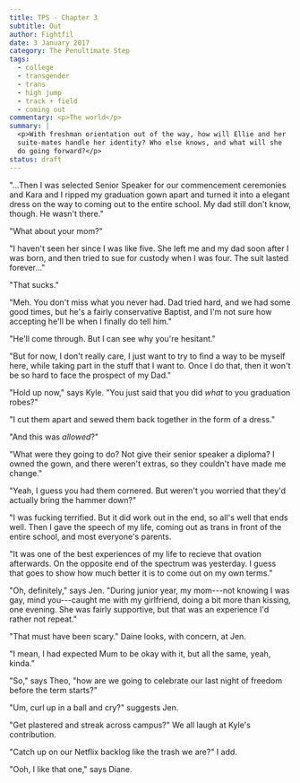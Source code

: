 ```yaml
---
title: TPS - Chapter 3
subtitle: Out
author: Fightfil
date: 3 January 2017
category: The Penultimate Step
tags:
  - college
  - transgender
  - trans
  - high jump
  - track + field
  - coming out
commentary: <p>The world</p>
summary: |
  <p>With freshman orientation out of the way, how will Ellie and her
  suite-mates handle her identity? Who else knows, and what will she 
  do going forward?</p>
status: draft
---
```


"...Then I was selected Senior Speaker for our commencement ceremonies
and Kara and I ripped my graduation gown apart and turned it into a
elegant dress on the way to coming out to the entire school. My dad
still don't know, though. He wasn't there."

"What about your mom?"

"I haven't seen her since I was like five. She left me and my dad soon 
after I was born, and then tried to sue for custody when I was four. 
The suit lasted forever..."

"That sucks."

"Meh. You don't miss what you never had. Dad tried hard, and we had some
good times, but he's a fairly conservative Baptist, and I'm not sure how
accepting he'll be when I finally do tell him."

"He'll come through. But I can see why you're hesitant."

"But for now, I don't really care, I just want to try to find a way to
be myself here, while taking part in the stuff that I want to. Once I
do that, then it won't be so hard to face the prospect of my Dad."

"Hold up now," says Kyle. "You just said that you did *what* to you
graduation robes?"

"I cut them apart and sewed them back together in the form of a dress."

"And this was *allowed*?"

"What were they going to do? Not give their senior speaker a diploma? I 
owned the gown, and there weren't extras, so they couldn't have made me 
change."

"Yeah, I guess you had them cornered. But weren't you worried that they'd
actually bring the hammer down?"

"I was fucking terrified. But it did work out in the end, so all's well
that ends well. Then I gave the speech of my life, coming out as trans
in front of the entire school, and most everyone's parents.

"It was one of the best experiences of my life to recieve that ovation
afterwards. On the opposite end of the spectrum was yesterday. I guess
that goes to show how much better it is to come out on my own terms."

"Oh, definitely," says Jen. "During junior year, my mom---not knowing I was
gay, mind you---caught me with my girlfriend, doing a bit more than kissing,
one evening. She was fairly supportive, but that was an experience I'd rather
not repeat."

"That must have been scary." Daine looks, with concern, at Jen.

"I mean, I had expected Mum to be okay with it, but all the same, yeah, kinda."

"So," says Theo, "how are we going to celebrate our last night of freedom before
the term starts?"

"Um, curl up in a ball and cry?" suggests Jen.

"Get plastered and streak across campus?" We all laugh at Kyle's contribution.

"Catch up on our Netflix backlog like the trash we are?" I add.

"Ooh, I like that one," says Diane.

